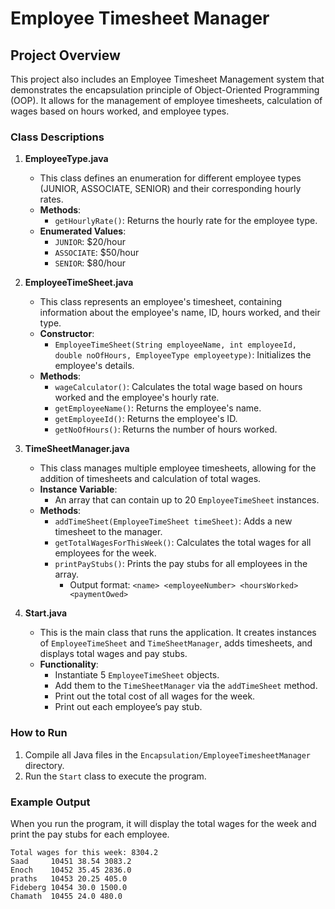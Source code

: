 # Employee Timesheet Manager

## Project Overview
This project also includes an Employee Timesheet Management system that demonstrates the encapsulation principle of Object-Oriented Programming (OOP). It allows for the management of employee timesheets, calculation of wages based on hours worked, and employee types.

### Class Descriptions

1. **EmployeeType.java**
   - This class defines an enumeration for different employee types (JUNIOR, ASSOCIATE, SENIOR) and their corresponding hourly rates.
   - **Methods**:
     - `getHourlyRate()`: Returns the hourly rate for the employee type.
   - **Enumerated Values**:
     - `JUNIOR`: $20/hour
     - `ASSOCIATE`: $50/hour
     - `SENIOR`: $80/hour

2. **EmployeeTimeSheet.java**
   - This class represents an employee's timesheet, containing information about the employee's name, ID, hours worked, and their type.
   - **Constructor**:
     - `EmployeeTimeSheet(String employeeName, int employeeId, double noOfHours, EmployeeType employeetype)`: Initializes the employee's details.
   - **Methods**:
     - `wageCalculator()`: Calculates the total wage based on hours worked and the employee's hourly rate.
     - `getEmployeeName()`: Returns the employee's name.
     - `getEmployeeId()`: Returns the employee's ID.
     - `getNoOfHours()`: Returns the number of hours worked.

3. **TimeSheetManager.java**
   - This class manages multiple employee timesheets, allowing for the addition of timesheets and calculation of total wages.
   - **Instance Variable**:
     - An array that can contain up to 20 `EmployeeTimeSheet` instances.
   - **Methods**:
     - `addTimeSheet(EmployeeTimeSheet timeSheet)`: Adds a new timesheet to the manager.
     - `getTotalWagesForThisWeek()`: Calculates the total wages for all employees for the week.
     - `printPayStubs()`: Prints the pay stubs for all employees in the array.
       - Output format: `<name> <employeeNumber> <hoursWorked> <paymentOwed>`

4. **Start.java**
   - This is the main class that runs the application. It creates instances of `EmployeeTimeSheet` and `TimeSheetManager`, adds timesheets, and displays total wages and pay stubs.
   - **Functionality**:
     - Instantiate 5 `EmployeeTimeSheet` objects.
     - Add them to the `TimeSheetManager` via the `addTimeSheet` method.
     - Print out the total cost of all wages for the week.
     - Print out each employee’s pay stub.

### How to Run
1. Compile all Java files in the `Encapsulation/EmployeeTimesheetManager` directory.
2. Run the `Start` class to execute the program.

### Example Output
When you run the program, it will display the total wages for the week and print the pay stubs for each employee.
```
Total wages for this week: 8304.2
Saad     10451 38.54 3083.2
Enoch    10452 35.45 2836.0
praths   10453 20.25 405.0
Fideberg 10454 30.0 1500.0
Chamath  10455 24.0 480.0
```
